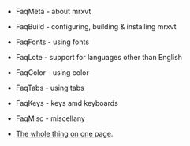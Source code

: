   * FaqMeta - about mrxvt
  * FaqBuild - configuring, building & installing mrxvt
  * FaqFonts - using fonts
  * FaqLote - support for languages other than English
  * FaqColor - using color
  * FaqTabs - using tabs
  * FaqKeys - keys amd keyboards
  * FaqMisc - miscellany

  * [The whole thing on one page](http://materm.sourceforge.net/wiki/Main/Documentation?action=download&upname=faq.txt).